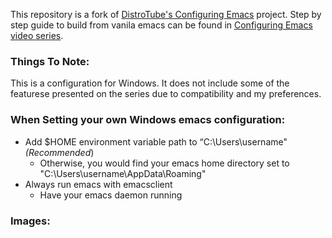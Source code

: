 This repository is a fork of [DistroTube's Configuring Emacs](https://gitlab.com/dwt1/configuring-emacs) project. Step by step guide to build from vanila emacs can be found in [Configuring Emacs video series](https://www.youtube.com/watch?v=d1fgypEiQkE&list=PL5--8gKSku15e8lXf7aLICFmAHQVo0KXX&index=1).

### Things To Note:
This is a configuration for Windows. It does not include some of the featurese presented on the series due to compatibility and my preferences.

### When Setting your own Windows emacs configuration:
- Add $HOME environment variable path to “C:\Users\username" *(Recommended*)
	- Otherwise, you would find your emacs home directory set to "C:\Users\username\AppData\Roaming" 
- Always run emacs with emacsclient
	- Have your emacs daemon running

### Images: